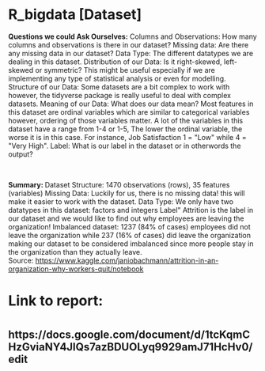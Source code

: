 # R_bigdata [Dataset]

<b>Questions we could Ask Ourselves:</b>
Columns and Observations: How many columns and observations is there in our dataset?
Missing data: Are there any missing data in our dataset?
Data Type: The different datatypes we are dealing in this dataset.
Distribution of our Data: Is it right-skewed, left-skewed or symmetric? This might be useful especially if we are implementing any type of statistical analysis or even for modelling.
Structure of our Data: Some datasets are a bit complex to work with however, the tidyverse package is really useful to deal with complex datasets.
Meaning of our Data: What does our data mean? Most features in this dataset are ordinal variables which are similar to categorical variables however, ordering of those variables matter. A lot of the variables in this dataset have a range from 1-4 or 1-5, The lower the ordinal variable, the worse it is in this case. For instance, Job Satisfaction 1 = "Low" while 4 = "Very High".
Label: What is our label in the dataset or in otherwords the output?

<br>

<b>Summary: </b>
Dataset Structure: 1470 observations (rows), 35 features (variables)
Missing Data: Luckily for us, there is no missing data! this will make it easier to work with the dataset.
Data Type: We only have two datatypes in this dataset: factors and integers
Label" Attrition is the label in our dataset and we would like to find out why employees are leaving the organization!
Imbalanced dataset: 1237 (84% of cases) employees did not leave the organization while 237 (16% of cases) did leave the organization making our dataset to be considered imbalanced since more people stay in the organization than they actually leave.
<br>
Source: https://www.kaggle.com/janiobachmann/attrition-in-an-organization-why-workers-quit/notebook


<h1>Link to report:<h1>
<h2>https://docs.google.com/document/d/1tcKqmCHzGviaNY4JIQs7azBDUOLyq9929amJ71HcHv0/edit<h2>
